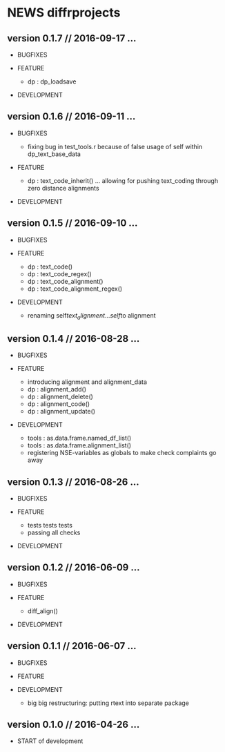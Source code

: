 NEWS diffrprojects
==========================================================================


version 0.1.7 // 2016-09-17 ... 
--------------------------------------------------------------------------

* BUGFIXES
    

    
* FEATURE
    - dp :  dp_loadsave
    

* DEVELOPMENT




version 0.1.6 // 2016-09-11 ... 
--------------------------------------------------------------------------

* BUGFIXES
    - fixing bug in test_tools.r because of false usage of self within dp_text_base_data

    
* FEATURE
    - dp :  text_code_inherit() ... 
            allowing for pushing text_coding through zero distance alignments
    

* DEVELOPMENT




version 0.1.5 // 2016-09-10 ... 
--------------------------------------------------------------------------

* BUGFIXES


    
* FEATURE
    - dp : text_code()
    - dp : text_code_regex()
    - dp : text_code_alignment()
    - dp : text_code_alignment_regex()
    

* DEVELOPMENT
    - renaming self$text_alignment... self$to alignment



version 0.1.4 // 2016-08-28 ... 
--------------------------------------------------------------------------

* BUGFIXES


    
* FEATURE
    - introducing alignment and alignment_data 
    - dp : alignment_add()
    - dp : alignment_delete()
    - dp : alignment_code()
    - dp : alignment_update()
    

* DEVELOPMENT
    - tools : as.data.frame.named_df_list()
    - tools : as.data.frame.alignment_list()
    - registering NSE-variables as globals to make check complaints go away



version 0.1.3 // 2016-08-26 ... 
--------------------------------------------------------------------------

* BUGFIXES


    
* FEATURE
    - tests tests tests
    - passing all checks
    

* DEVELOPMENT



version 0.1.2 // 2016-06-09 ... 
--------------------------------------------------------------------------

* BUGFIXES


    
* FEATURE
    - diff_align()
    

* DEVELOPMENT



version 0.1.1 // 2016-06-07 ... 
--------------------------------------------------------------------------

* BUGFIXES

    
* FEATURE


* DEVELOPMENT
    - big big restructuring: putting rtext into separate package




version 0.1.0 // 2016-04-26 ... 
--------------------------------------------------------------------------

* START of development


    

